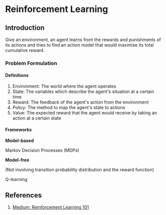 # Reinforcement Learning

## Introduction

Give an environment, an agent learns from the rewards and punishments of its actions and tries to find an action model that would maximise its total cumulative reward.

### Problem Formulation

#### Definitions

1. Environment: The world where the agent operates
2. State: The variables which describe the agent's situation at a certain time
3. Reward: The feedback of the agent's action from the environment
4. Policy: The method to map the agent's state to actions
5. Value: The expected reward that the agent would receive by taking an action at a certain state

#### Frameworks

**Model-based**

Markov Decision Processes \(MDPs\)

**Model-free**

\(Not involving transition probability distribution and the reward function\)

Q-learning

## References

1. [Medium: Reinforcement Learning 101](https://towardsdatascience.com/reinforcement-learning-101-e24b50e1d292)

